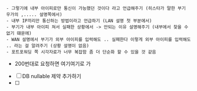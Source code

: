 	- 그렇기에 내부 아이피로만 통신이 가능했던 것이다 라고 언급해주기 (히스타가 말한 부기 우가의 ,..... 설명쪽에서)
	- 내부 IP끼리만 통신하는 방법이라고 언급하기 (LAN 설명 첫 부분에서)
	- 부기가 내부 아이피 쳐서 실패한 상황에서 -> 안되는 이유 설명해주기 (내부에서 찾을 수 없기 떄문에)
	- WAN 설명에서 부기가 외부 아이피를 입력해도 .. 실패한다 이렇게 외부 아이피를 입력해도 .. 라는 걸 알려주기 (상황 설명이 없음)
	- 포트포워딩 쪽 시각자료가 너무 복잡함 좀 더 단순화 할 수 있을 것 같음


- 200번대로 요청하면 여기여기로 가


- [ ] DB nullable 제약 추가하기
- [ ] 